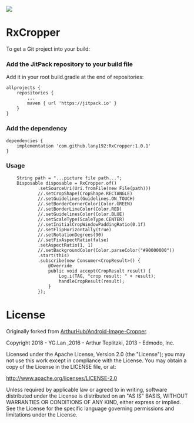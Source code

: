 [![](https://jitpack.io/v/lany192/RxCropper.svg)](https://jitpack.io/#lany192/RxCropper)

# RxCropper

To get a Git project into your build:

### Add the JitPack repository to your build file

Add it in your root build.gradle at the end of repositories:

    allprojects {
        repositories {
            ...
            maven { url 'https://jitpack.io' }
        }
    }

### Add the dependency

    dependencies {
        implementation 'com.github.lany192:RxCropper:1.0.1'
    }

### Usage
        String path = "...picture file path...";
        Disposable disposable = RxCropper.of()
                .setSourceUri(Uri.fromFile(new File(path)))
                //.setCropShape(CropShape.RECTANGLE)
                //.setGuidelines(Guidelines.ON_TOUCH)
                //.setBorderCornerColor(Color.GREEN)
                //.setBorderLineColor(Color.RED)
                //.setGuidelinesColor(Color.BLUE)
                //.setScaleType(ScaleType.CENTER)
                //.setInitialCropWindowPaddingRatio(0.1f)
                //.setFlipHorizontally(true)
                //.setRotationDegrees(90)
                //.setFixAspectRatio(false)
                .setAspectRatio(1, 1)
                //.setBackgroundColor(Color.parseColor("#90000000"))
                .start(this)
                .subscribe(new Consumer<CropResult>() {
                    @Override
                    public void accept(CropResult result) {
                        Log.i(TAG, "crop result: " + result);
                        handleCropResult(result);
                    }
                });
                    
# License

Originally forked from [ArthurHub/Android-Image-Cropper](https://github.com/ArthurHub/Android-Image-Cropper).

Copyright 2018 - YG.Lan ,2016 - Arthur Teplitzki, 2013 - Edmodo, Inc.

Licensed under the Apache License, Version 2.0 (the "License"); you may not use this work except in compliance with the License. You may obtain a copy of the License in the LICENSE file, or at:

http://www.apache.org/licenses/LICENSE-2.0

Unless required by applicable law or agreed to in writing, software distributed under the License is distributed on an "AS IS" BASIS, WITHOUT WARRANTIES OR CONDITIONS OF ANY KIND, either express or implied. See the License for the specific language governing permissions and limitations under the License.